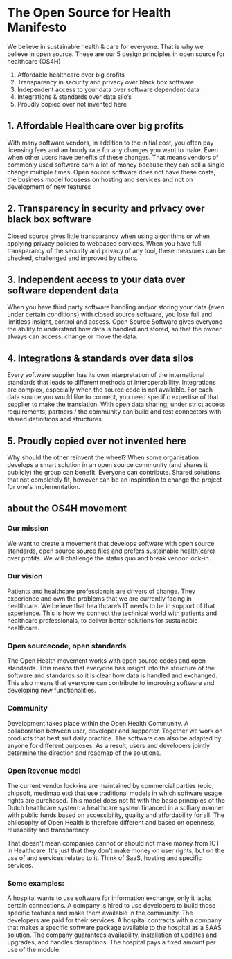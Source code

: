# The Open Source for Health Manifesto
We believe in sustainable health & care for everyone. That is why we believe in open source. These are our 5 design principles in open source for healthcare (OS4H)
1. Affordable healthcare over big profits
2. Transparency in security and privacy over black box software	
3. Independent access to your data over software dependent data
4. Integrations & standards over data silo’s
5. Proudly copied over not invented here
	
## 1. Affordable Healthcare over big profits
With many software vendors, in addition to the initial cost, you often pay licensing fees and an hourly rate for any changes you want to make. Even when other users have benefits of these changes. 
That means vendors of commonly used software earn a lot of money because they can sell a single change multiple times. Open source software does not have these costs, the business model focusess on hosting and services and not on development of new features

## 2. Transparency in security and privacy over black box software
Closed source gives little transparancy when using algorithms or when applying privacy policies to webbased services. When you have full transparancy of the security and privacy of any tool, these measures can be checked, challenged and improved by others.

## 3. Independent access to your data over software dependent data
When you have  third party software handling and/or storing your data (even under certain conditions) with closed source software, you lose full and limitless insight, control and access. 
Open Source Software gives everyone the ability to understand how data is handled and stored, so that the owner always can access, change or move the data. 

## 4. Integrations & standards over data silos
Every software supplier has its own interpretation of the international standards that leads to different methods of interoperabillity. Integrations are complex, especially when the source code is not available. 
For each data source you would like to connect, you need  specific expertise of that supplier to make the translation. With open data sharing, under strict access requirements, partners / the community can build and test connectors with shared definitions and structures.

## 5. Proudly copied over not invented here
Why should the other reinvent the wheel? When some organisation develops a smart solution in an open source community (and shares it publicly) the group can benefit. Everyone can contribute. 
Shared solutions that not completely fit, however can be an inspiration to change the project for one's implementation. 

## about the OS4H movement
### Our mission
We want to create a movement that develops software with open source standards, open source source files and prefers sustainable health(care) over profits. We will challenge the status quo and break vendor lock-in.

### Our vision
Patients and healthcare professionals are drivers of change. They experience and own the problems that we are currently facing in healthcare. We believe that healthcare’s IT needs to be in support of that experience. This is how we connect the technical world with patients and healthcare professionals, to deliver better solutions for sustainable healthcare.

### Open sourcecode, open standards
The Open Health movement works with open source codes and open standards. This means that everyone has insight into the structure of the software and standards so it is clear how data is handled and exchanged. 
This also means that everyone can contribute to improving software and developing new functionalities. 

### Community
Development takes place within the Open Health Community. A collaboration between user, developer and supporter. Together we work on products that best suit daily practice.
The software can also be adapted by anyone for different purposes. As a result, users and developers jointly determine the direction and roadmap of the solutions.

### Open Revenue model
The current vendor lock-ins are maintained by commercial parties (epic, chipsoft, medimap etc) that use traditional models in which software usage rights are purchased.
This model does not fit with the basic principles of the Dutch healthcare system: a healthcare system financed in a solliary manner with public funds based on accessibility, quality and affordability for all.
The philosophy of Open Health is therefore different and based on openness, reusability and transparency. 

That doesn't mean companies cannot or should not make money from ICT in Healthcare. It's just that they don't make money on user rights, but on the use of and services related to it. Think of SaaS, hosting and specific services.

### Some examples:
A hospital wants to use software for information exchange, only it lacks certain connections. 
A company is hired to use developers to build those specific features and make them available in the community. The developers are paid for their services. 
A hospital contracts with a company that makes a specific software package available to the hospital as a SAAS solution. The company guarantees availability, installation of updates and upgrades, and handles disruptions. The hospital pays a fixed amount per use of the module.
